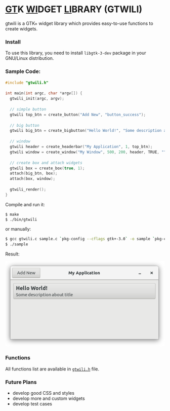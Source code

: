 # <u>GT</u>K <u>WI</u>DGET <u>LI</u>BRARY (GTWILI)
gtwili is a GTK+ widget library which provides easy-to-use functions to create widgets.

### Install

To use this library, you need to install `libgtk-3-dev` package in your GNU/Linux distribution.

### Sample Code:

```c
#include "gtwili.h"

int main(int argc, char *argv[]) {
  gtwili_init(argc, argv);

  // simple button
  gtwili top_btn = create_button("Add New", "button_success");

  // big button
  gtwili big_btn = create_bigbutton("Hello World!", "Some description about title", "bigbutton");
  
  // window
  gtwili header = create_headerbar("My Application", 1, top_btn);
  gtwili window = create_window("My Window", 500, 200, header, TRUE, "", TRUE);

  // create box and attach widgets
  gtwili box = create_box(true, 1);
  attach(big_btn, box);
  attach(box, window);

  gtwili_render();
}
```

Compile and run it:

```shell
$ make
$ ./bin/gtwili
```

or manually:

```sh
$ gcc gtwili.c sample.c `pkg-config --cflags gtk+-3.0` -o sample `pkg-config --libs gtk+-3.0`
$ ./sample
```

Result:

<div align="center">
  <img title="Screenshot" src="screenshot.png">
</div>

### Functions

All functions list are available in [`gtwili.h`](https://github.com/mortezaipo/gtwili/blob/master/gtwili.h) file.

### Future Plans

* develop good CSS and styles
* develop more and custom widgets
* develop test cases

